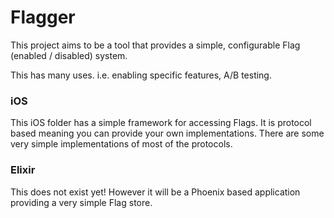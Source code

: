 # Flagger

This project aims to be a tool that provides a simple, configurable Flag (enabled / disabled) system. 

This has many uses. i.e. enabling specific features, A/B testing.

### iOS

This iOS folder has a simple framework for accessing Flags. It is protocol based meaning you can provide your own implementations. There are some very simple implementations of most of the protocols.

### Elixir

This does not exist yet! However it will be a Phoenix based application providing a very simple Flag store.

